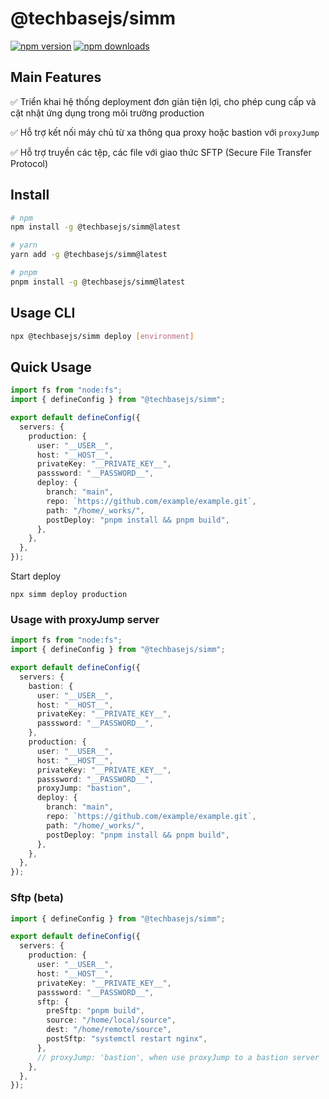 # @techbasejs/simm

<!-- automd:badges -->

[![npm version](https://flat.badgen.net/npm/v/@techbasejs/simm)](https://npmjs.com/package/@techbasejs/simm)
[![npm downloads](https://flat.badgen.net/npm/dm/@techbasejs/simm)](https://npmjs.com/package/@techbasejs/simm)

## Main Features

✅ Triển khai hệ thống deployment đơn giản tiện lợi, cho phép cung cấp và cật nhật ứng dụng trong môi trường production 

✅ Hỗ trợ kết nối máy chủ từ xa thông qua proxy hoặc bastion với `proxyJump`

✅ Hỗ trợ truyền các tệp, các file với giao thức SFTP (Secure File Transfer Protocol)

## Install

```sh
# npm
npm install -g @techbasejs/simm@latest

# yarn
yarn add -g @techbasejs/simm@latest

# pnpm
pnpm install -g @techbasejs/simm@latest

```

## Usage CLI

```sh
npx @techbasejs/simm deploy [environment]
```

## Quick Usage

```typescript
import fs from "node:fs";
import { defineConfig } from "@techbasejs/simm";

export default defineConfig({
  servers: {
    production: {
      user: "__USER__",
      host: "__HOST__",
      privateKey: "__PRIVATE_KEY__",
      passsword: "__PASSWORD__",
      deploy: {
        branch: "main",
        repo: `https://github.com/example/example.git`,
        path: "/home/_works/",
        postDeploy: "pnpm install && pnpm build",
      },
    },
  },
});
```

Start deploy

```
npx simm deploy production
```

### Usage with proxyJump server

```typescript
import fs from "node:fs";
import { defineConfig } from "@techbasejs/simm";

export default defineConfig({
  servers: {
    bastion: {
      user: "__USER__",
      host: "__HOST__",
      privateKey: "__PRIVATE_KEY__",
      passsword: "__PASSWORD__",
    },
    production: {
      user: "__USER__",
      host: "__HOST__",
      privateKey: "__PRIVATE_KEY__",
      passsword: "__PASSWORD__",
      proxyJump: "bastion",
      deploy: {
        branch: "main",
        repo: `https://github.com/example/example.git`,
        path: "/home/_works/",
        postDeploy: "pnpm install && pnpm build",
      },
    },
  },
});
```

### Sftp (beta)

```typescript
import { defineConfig } from "@techbasejs/simm";

export default defineConfig({
  servers: {
    production: {
      user: "__USER__",
      host: "__HOST__",
      privateKey: "__PRIVATE_KEY__",
      passsword: "__PASSWORD__",
      sftp: {
        preSftp: "pnpm build",
        source: "/home/local/source",
        dest: "/home/remote/source",
        postSftp: "systemctl restart nginx",
      },
      // proxyJump: 'bastion', when use proxyJump to a bastion server
    },
  },
});
```
